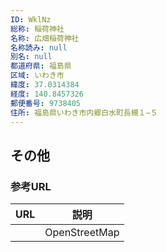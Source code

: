 ```yaml
---
ID: WklNz
総称: 稲荷神社
名称: 広畑稲荷神社
名称読み: null
別名: null
都道府県: 福島県
区域: いわき市
緯度: 37.0314384
経度: 140.8457326
郵便番号: 9738405
住所: 福島県いわき市内郷白水町長槻１−５
---
```


## その他

### 参考URL

| URL | 説明          |
| --- | ------------- |
|     | OpenStreetMap |
